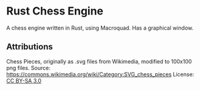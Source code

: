 # Rust Chess Engine
A chess engine written in Rust, using Macroquad. Has a graphical window.

## Attributions
Chess Pieces, originally as .svg files from Wikimedia, modified to 100x100 png files.
Source: https://commons.wikimedia.org/wiki/Category:SVG_chess_pieces
License: [CC BY-SA 3.0](https://creativecommons.org/licenses/by-sa/3.0/)
